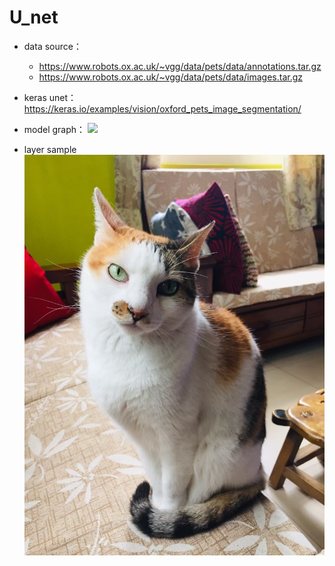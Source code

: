 # U_net
* data source：
  * https://www.robots.ox.ac.uk/~vgg/data/pets/data/annotations.tar.gz
  * https://www.robots.ox.ac.uk/~vgg/data/pets/data/images.tar.gz
  
* keras unet：https://keras.io/examples/vision/oxford_pets_image_segmentation/
* model graph：
![](https://i.imgur.com/K1Juumh.png)
* layer sample
![](https://github.com/momocat1102/U_net/blob/main/img1.jpg)

